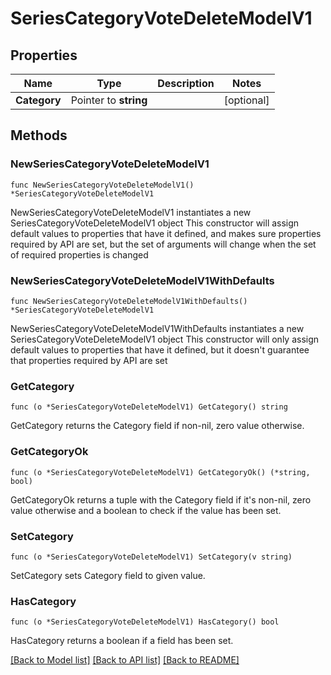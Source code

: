 # SeriesCategoryVoteDeleteModelV1

## Properties

Name | Type | Description | Notes
------------ | ------------- | ------------- | -------------
**Category** | Pointer to **string** |  | [optional] 

## Methods

### NewSeriesCategoryVoteDeleteModelV1

`func NewSeriesCategoryVoteDeleteModelV1() *SeriesCategoryVoteDeleteModelV1`

NewSeriesCategoryVoteDeleteModelV1 instantiates a new SeriesCategoryVoteDeleteModelV1 object
This constructor will assign default values to properties that have it defined,
and makes sure properties required by API are set, but the set of arguments
will change when the set of required properties is changed

### NewSeriesCategoryVoteDeleteModelV1WithDefaults

`func NewSeriesCategoryVoteDeleteModelV1WithDefaults() *SeriesCategoryVoteDeleteModelV1`

NewSeriesCategoryVoteDeleteModelV1WithDefaults instantiates a new SeriesCategoryVoteDeleteModelV1 object
This constructor will only assign default values to properties that have it defined,
but it doesn't guarantee that properties required by API are set

### GetCategory

`func (o *SeriesCategoryVoteDeleteModelV1) GetCategory() string`

GetCategory returns the Category field if non-nil, zero value otherwise.

### GetCategoryOk

`func (o *SeriesCategoryVoteDeleteModelV1) GetCategoryOk() (*string, bool)`

GetCategoryOk returns a tuple with the Category field if it's non-nil, zero value otherwise
and a boolean to check if the value has been set.

### SetCategory

`func (o *SeriesCategoryVoteDeleteModelV1) SetCategory(v string)`

SetCategory sets Category field to given value.

### HasCategory

`func (o *SeriesCategoryVoteDeleteModelV1) HasCategory() bool`

HasCategory returns a boolean if a field has been set.


[[Back to Model list]](../README.md#documentation-for-models) [[Back to API list]](../README.md#documentation-for-api-endpoints) [[Back to README]](../README.md)


